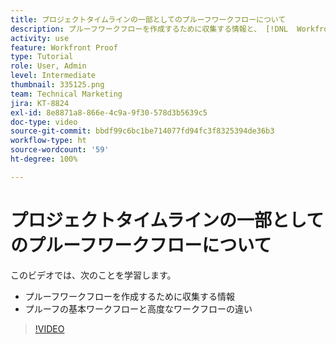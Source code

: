 ```yaml
---
title: プロジェクトタイムラインの一部としてのプルーフワークフローについて
description: プルーフワークフローを作成するために収集する情報と、 [!DNL  Workfront] でのプルーフの基本ワークフローと高度なワークフローの違いについて説明します。
activity: use
feature: Workfront Proof
type: Tutorial
role: User, Admin
level: Intermediate
thumbnail: 335125.png
team: Technical Marketing
jira: KT-8824
exl-id: 8e8871a8-866e-4c9a-9f30-578d3b5639c5
doc-type: video
source-git-commit: bbdf99c6bc1be714077fd94fc3f8325394de36b3
workflow-type: ht
source-wordcount: '59'
ht-degree: 100%

---
```


# プロジェクトタイムラインの一部としてのプルーフワークフローについて

このビデオでは、次のことを学習します。

* プルーフワークフローを作成するために収集する情報
* プルーフの基本ワークフローと高度なワークフローの違い

>[!VIDEO](https://video.tv.adobe.com/v/335125/?quality=12&learn=on&enablevpops=1)



